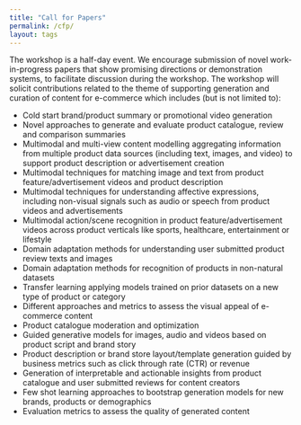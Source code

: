 ```yaml
---
title: "Call for Papers"
permalink: /cfp/
layout: tags
---
```




The workshop is a half-day event. We encourage submission of novel work-in-progress papers that show promising directions or demonstration systems, to facilitate discussion during the workshop. The workshop will solicit contributions related to the theme of supporting generation and curation of content for e-commerce which includes (but is not limited to):

- Cold start brand/product summary or promotional video generation
- Novel approaches to generate and evaluate product catalogue, review and comparison summaries
- Multimodal and multi-view content modelling aggregating information from multiple product data sources (including text, images, and video) to support product description or advertisement creation
- Multimodal techniques for matching image and text from product feature/advertisement videos and product description
- Multimodal techniques for understanding affective expressions, including non-visual signals such as audio or speech from product videos and advertisements
- Multimodal action/scene recognition in product feature/advertisement videos across product verticals like sports, healthcare, entertainment or lifestyle
- Domain adaptation methods for understanding user submitted product review texts and images
- Domain adaptation methods for recognition of products in non-natural datasets
- Transfer learning applying models trained on prior datasets on a new type of product or category
- Different approaches and metrics to assess the visual appeal of e-commerce content
- Product catalogue moderation and optimization
- Guided generative models for images, audio and videos based on product script and brand story
- Product description or brand store layout/template generation guided by business metrics such as click through rate (CTR) or revenue
- Generation of interpretable and actionable insights from product catalogue and user submitted reviews for content creators
- Few shot learning approaches to bootstrap generation models for new brands, products or demographics
- Evaluation metrics to assess the quality of generated content


